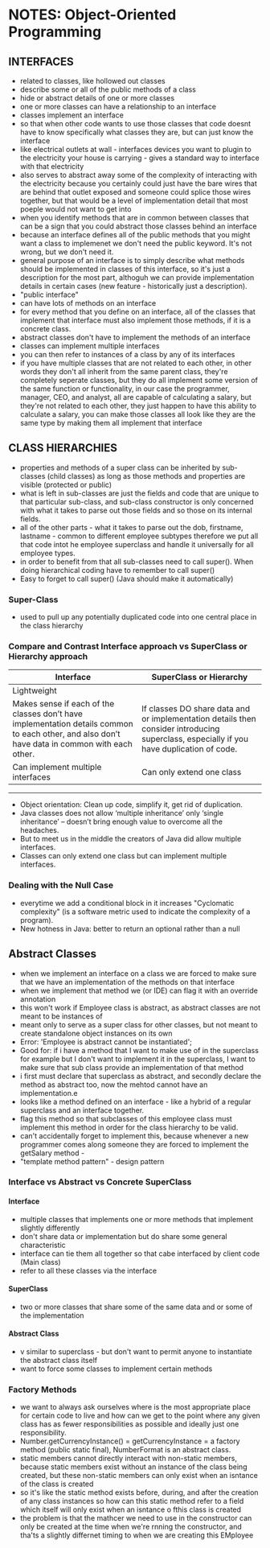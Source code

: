 
# NOTES: Object-Oriented Programming

## INTERFACES

- related to classes, like hollowed out classes
- describe some or all of the public methods of a class
- hide or abstract details of one or more classes
- one or more classes can have a relationship to an interface
- classes implement an interface
- so that when other code wants to use those classes that code doesnt have to know specifically what classes they are, but can just know the interface
- like electrical outlets at wall - interfaces devices you want to plugin to the electricity your house is carrying - gives a standard way to interface with that electricity
- also serves to abstract away some of the complexity of interacting with the electricity because you certainly could just have the bare wires that are behind that outlet exposed and someone could splice those wires together, but that would be a level of implementation detail that most poeple would not want to get into
- when you identify methods that are in common between classes that can be a sign that you could abstract those classes behind an interface
- because an interface defines all of the public methods that you might want a class to implemenet we don't need the public keyword. It's not wrong, but we don't need it.
- general purpose of an interface is to simply describe what methods should be implemented in classes of this interface, so it's just a description for the most part, althoguh we can provide implementation details in certain cases (new feature - historically just a description).
- "public interface"
- can have lots of methods on an interface
- for every method that you define on an interface, all of the classes that implement that interface must also implement those methods, if it is a concrete class.
- abstract classes don't have to implement the methods of an interface
- classes can implement multiple interfaces
- you can then refer to instances of a class by any of its interfaces
- if you have multiple classes that are not related to each other, in other words they don't all inherit from the same parent class, they're completely seperate classes, but they do all implement some version of the same function or functionality, in our case the programmer, manager, CEO, and analyst, all are capable of calculating a salary, but they're not related to each other, they just happen to have this ability to calculate a salary, you can make those classes all look like they are the same type by making them all implement that interface

## CLASS HIERARCHIES
- properties and methods of a super class can be inherited by sub-classes (child classes) as long as those methods and properties are visible (protected or public)
- what is left in sub-classes are just the fields and code that are unique to that particular sub-class, and sub-class constructor is only concerned with what it takes to parse out those fields and so those on its internal fields.
- all of the other parts - what it takes to parse out the dob, firstname, lastname - common to different employee subtypes therefore we put all that code intot he employee superclass and handle it universally for all employee types.
- in order to benefit from that all sub-classes need to call super(). When doing hierarchical coding have to remember to call super()  
- Easy to forget to call super() (Java should make it automatically)

### Super-Class
- used to pull up any potentially duplicated code into one central place in the class hierarchy

### Compare and Contrast Interface approach vs SuperClass or Hierarchy approach
| Interface                                                                                                                                      | SuperClass or Hierarchy                                                                                                                  |
| ---------------------------------------------------------------------------------------------------------------------------------------------- | ---------------------------------------------------------------------------------------------------------------------------------------- |
| Lightweight                                                                                                                                    |                                                                                                                                          |
| Makes sense if each of the classes don’t have implementation details common to each other, and also don’t have data in common with each other. | If classes DO share data and or implementation details then consider introducing superclass, especially if you have duplication of code. |
| Can implement multiple interfaces                                                                                                              | Can only extend one class                                                                                                                |

---
- Object orientation: Clean up code, simplify it, get rid of duplication.
- Java classes does not allow ‘multiple inheritance’ only ‘single inheritance’ – doesn’t bring enough value to overcome all the headaches. 
- But to meet us in the middle the creators of Java did allow multiple interfaces.
- Classes can only extend one class but can implement multiple interfaces.

### Dealing with the Null Case
- everytime we add a conditional block in it increases "Cyclomatic complexity" (is a software metric used to indicate the complexity of a program).
- New hotness in Java: better to return an optional rather than a null
                  
## Abstract Classes
- when we implement an interface on a class we are forced to make sure that we have an implementation of the methods on that interface
- when we implement that method we (or IDE) can flag it with an override annotation 
- this won't work if Employee class is abstract, as abstract classes are not meant to be instances of
- meant only to serve as a super class for other classes, but not meant to create standalone object instances on its own
- Error: 'Employee is abstract cannot be instantiated';
- Good for: if i have a method that I want to make use of in the superclass for example but I don't want to implement it in the superclass, I want to make sure that sub class provide an implementation of that method
- i first must declare that superclass as abstract, and secondly declare the method as abstract too, now the mehtod cannot have an implementation.e
- looks like a method defined on an interface - like a hybrid of a regular superclass and an interface together.
- flag this method so that subclasses of this employee class must implement this method in order for the class hierarchy to be valid.
- can't accidentally forget to implement this, because whenever a new programmer comes along someone they are forced to implement  the getSalary method -
- "template method pattern" - design pattern

### Interface vs Abstract vs Concrete SuperClass
#### Interface
- multiple classes that implements one or more methods that implement slightly differently
- don't share data or implementation but do share some general characteristic
- interface can tie them all together so that cabe interfaced by client code (Main class)
- refer to all these classes via the interface

#### SuperClass
- two or more classes that share some of the same data and or some of the implementation 

#### Abstract Class
- v similar to superclass - but don't want to permit anyone to instantiate the abstract class itself
- want to force some classes to implement certain methods

### Factory Methods
- we want to always ask ourselves where is the most appropriate place for certain code to live and how can we get to the point where any given class has as fewer responsibilities as possible and ideally just one responsibility.
- Number.getCurrencyInstance() = getCurrencyInstance = a factory method (public static final), NumberFormat is an abstract class.
- static members cannot directly interact with non-static members, because static members exist without an instance of the class being created, but these non-static members can only exist when an isntance of the class is created
- so it's like the static method exists before, during, and after the creation of any class instances so how can this static method refer to a field which itself will only exist when an isntance o fthis class is created
- the problem is that the mathcer we need to use in the constructor can only be created at the time when we're rnning the constructor, and tha'ts a slightly differnet timing to when we are creating this EMployee